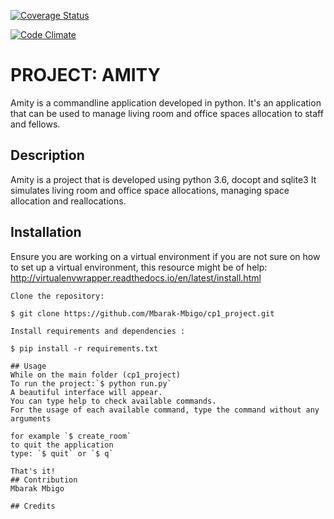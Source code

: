 [![Coverage Status](https://coveralls.io/repos/github/Mbarak-Mbigo/cp1_project/badge.svg?branch=develop)](https://coveralls.io/github/Mbarak-Mbigo/cp1_project?branch=develop)

[![Code Climate](https://codeclimate.com/github/Mbarak-Mbigo/cp1_project/badges/gpa.svg)](https://codeclimate.com/github/Mbarak-Mbigo/cp1_project)

# PROJECT: AMITY
Amity is a commandline application developed in python.
It's an application that can be used to manage living room and office spaces allocation 
to staff and fellows.

## Description
Amity is a project that is developed using python 3.6, docopt and sqlite3
It simulates living room and office space allocations, managing space allocation and reallocations.


## Installation
Ensure you are working on a virtual environment
if you are not sure on how to set up a virtual environment, 
this resource might be of help: http://virtualenvwrapper.readthedocs.io/en/latest/install.html
```
Clone the repository:

$ git clone https://github.com/Mbarak-Mbigo/cp1_project.git

Install requirements and dependencies :

$ pip install -r requirements.txt

## Usage
While on the main folder (cp1_project)
To run the project:`$ python run.py`
A beautiful interface will appear.
You can type help to check available commands.
For the usage of each available command, type the command without any arguments

for example `$ create_room`
to quit the application
type: `$ quit` or `$ q`

That's it!
## Contribution
Mbarak Mbigo

## Credits
